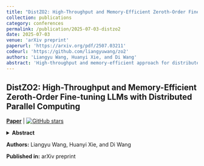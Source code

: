 ```yaml
---
title: "DistZO2: High-Throughput and Memory-Efficient Zeroth-Order Fine-tuning LLMs with Distributed Parallel Computing"
collection: publications
category: conferences
permalink: /publication/2025-07-03-distzo2
date: 2025-07-03
venue: 'arXiv preprint'
paperurl: 'https://arxiv.org/pdf/2507.03211'
codeurl: 'https://github.com/liangyuwang/zo2'
authors: 'Liangyu Wang, Huanyi Xie, and Di Wang'
abstract: 'High-throughput and memory-efficient approach for distributed zeroth-order fine-tuning of large language models.'
---
```


## DistZO2: High-Throughput and Memory-Efficient Zeroth-Order Fine-tuning LLMs with Distributed Parallel Computing

[**Paper**](https://arxiv.org/pdf/2507.03211) | [![GitHub stars](https://img.shields.io/github/stars/liangyuwang/zo2?style=social)](https://github.com/liangyuwang/zo2)

<details>
<summary><strong>Abstract</strong></summary>
Fine-tuning large language models (LLMs) remains resource-intensive due to their sheer scale. While zeroth-order (ZO) optimization provides a memory-efficient alternative by eliminating backward passes, its application to multi-hundred-billion-parameter models is constrained by GPU memory and compute throughput. The ZO2 framework addresses the memory bottleneck by offloading model parameters to CPU memory and overlapping transformer block transfer with dual forward computation on a single GPU. However, ZO2 remains limited by its single-device execution and achieves modest throughput. In this work, we present DistZO2, a high-throughput, memory-efficient framework for distributed zeroth-order fine-tuning of LLMs. DistZO2 introduces three parallel strategies: (1) Perturbation Parallelism (PertP), which parallelizes the two perturbed forward passes across devices; (2) Distributed Data Parallelism (DDP), adapted to the scalar-gradient nature of ZO training; and (3) a unified 2D Parallelism design that combines PertP and DDP. To further mitigate communication bottlenecks introduced by parameter offloading, we propose a hardware-aware communication strategy that slices parameter blocks and redistributes them across GPUs via high-speed interconnects such as NVLink. DistZO2 scales zeroth-order fine-tuning to modern multi-GPU systems, preserving ZO2's memory efficiency while substantially improving training throughput. In our experiments on OPT-175B, DistZO2 achieves a 3x speedup over ZO2 with distributed computing. DistZO2's code has been open-sourced in https://github.com/liangyuwang/zo2.
</details>

**Authors:** Liangyu Wang, Huanyi Xie, and Di Wang

**Published in:** arXiv preprint 